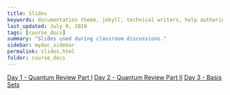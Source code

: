 ```yaml
---
title: Slides
keywords: documentation theme, jekyll, technical writers, help authoring tools, hat replacements
last_updated: July 9, 2019
tags: [course_docs]
summary: "Slides used during classroom discussions."
sidebar: mydoc_sidebar
permalink: slides.html
folder: course_docs
---
```



[Day 1 - Quantum Review Part I][day1]
[Day 2 - Quantum Review Part II][day2]
[Day 3 - Basis Sets][day3]

[day1]: ../course_docs/slides/Day01_Quantum_Review.pdf
[day2]: ../course_docs/slides/Day02_Quantum_Review_II.pdf
[day3]: ../course_docs/slides/Day03_Basis_Sets.pdf


